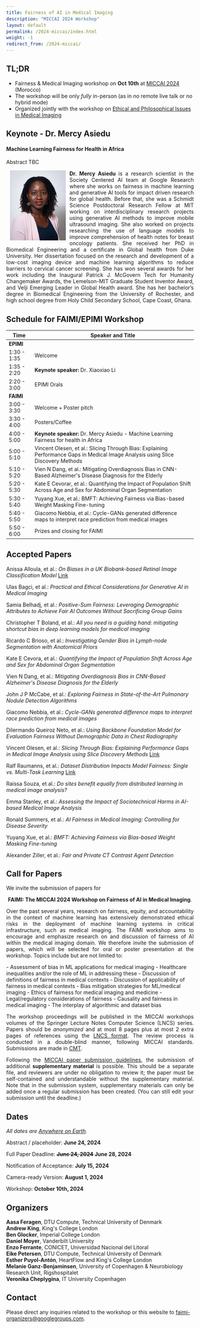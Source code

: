 ```yaml
---
title: Fairness of AI in Medical Imaging
description: "MICCAI 2024 Workshop"
layout: default
permalink: /2024-miccai/index.html
weight: -1
redirect_from: /2024-miccai/
---
```


## TL;DR
 - Fairness & Medical Imaging workshop on **Oct 10th** at [MICCAI 2024](https://conferences.miccai.org/2024/en/) (Morocco)
 - The workshop will be only *fully* in-person (as in *no* remote live talk or *no* hybrid mode)
 - Organized jointly with the workshop on [Ethical and Philosophical Issues in Medical Imaging](https://sites.google.com/view/epimi)


## Keynote - Dr. Mercy Asiedu
#### Machine Learning Fairness for Health in Africa
<p style="text-align: justify">Abstract TBC
</p>

<div class="clearfix">
	<img class="img2" src="/assets/speakers/Asiedu.jpg" alt="Dr. Mercy Asiedu" width="150" style="float: left; padding:0px 10px 10px 10px">
	<p style="text-align: justify">
		<b>Dr. Mercy Asiedu</b> is a research scientist in the Society Centered AI team at Google Research where she works on fairness in machine learning and generative AI tools for impact driven research for global health. Before that, she was a Schmidt Science Postdoctoral Research Fellow at MIT working on interdisciplinary research projects using generative AI methods to  improve mobile ultrasound imaging. She also worked on projects researching the use of language models to improve comprehension of health notes for breast oncology patients. 
She received her PhD in Biomedical Engineering and a certificate in Global health from Duke University. Her dissertation focused on the research and development of a low-cost imaging device and machine learning algorithms to reduce barriers to cervical cancer screening. She has won several awards for her work including the Inaugural Patrick J. McGovern Tech for Humanity Changemaker Awards, the Lemelson-MIT Graduate Student Inventor Award, and Velji Emerging Leader in Global Health award. 
She has her bachelor’s degree in Biomedical Engineering from the University of Rochester, and high school degree from Holy Child Secondary School, Cape Coast, Ghana.
	</p>
</div>

## Schedule for FAIMI/EPIMI Workshop

| Time | Speaker and Title |
 |------|-------- |
 |**EPIMI** ||
 | 1:30 - 1:35 | Welcome | 
 | 1:35 - 2:20 | **Keynote speaker:** Dr. Xiaoxiao Li |
 | 2:20 - 3:00 | EPIMI Orals | 
 |**FAIMI** ||
 | 3:00 - 3:30 | Welcome + Poster pitch | 
 | 3:30 - 4:00 | Posters/Coffee| 
 | 4:00 - 5:00 | **Keynote speaker:** Dr. Mercy Asiedu - Machine Learning Fairness for health in Africa | 
 | 5:00 - 5:10 | Vincent Olesen, et al.: Slicing Through Bias: Explaining Performance Gaps in Medical Image Analysis using Slice Discovery Methods | 
 | 5:10 - 5:20 | Vien N Dang, et al.: Mitigating Overdiagnosis Bias in CNN-Based Alzheimer's Disease Diagnosis for the Elderly | 
 | 5:20 - 5:30 | Kate E Cevorar, et al.: Quantifying the Impact of Population Shift Across Age and Sex for Abdominal Organ Segmentation | 
 | 5:30 - 5:40 | Yuyang Xue, et al.: BMFT: Achieving Fairness via Bias-based Weight Masking Fine-tuning | 
 | 5:40 - 5:50 | Giacomo Nebbia, et al.: Cycle-GANs generated difference maps to interpret race prediction from medical images | 
 | 5:50 - 6:00 | Prizes and closing for FAIMI | 

 
## Accepted Papers

Anissa Alloula, et al.: *On Biases in a UK Biobank-based Retinal Image Classification Model* [Link](https://arxiv.org/abs/2408.02676)

Ulas Bagci, et al.: *Practical and Ethical Considerations for Generative AI in Medical Imaging*

Samia Belhadj, et al.: *Positive-Sum Fairness: Leveraging Demographic Attributes to Achieve Fair AI Outcomes Without Sacrificing Group Gains*

Christopher T Boland, et al.: *All you need is a guiding hand: mitigating shortcut bias in deep learning models for medical imaging*

Ricardo C Brioso, et al.: *Investigating Gender Bias in Lymph-node Segmentation with Anatomical Priors*

Kate E Cevora, et al.: *Quantifying the Impact of Population Shift Across Age and Sex for Abdominal Organ Segmentation*

Vien N Dang, et al.: *Mitigating Overdiagnosis Bias in CNN-Based Alzheimer's Disease Diagnosis for the Elderly*

John J P McCabe, et al.: *Exploring Fairness in State-of-the-Art Pulmonary Nodule Detection Algorithms*

Giacomo Nebbia, et al.: *Cycle-GANs generated difference maps to interpret race prediction from medical images*

Dilermando Queiroz Neto, et al.: *Using Backbone Foundation Model for Evaluation Fairness Without Demographic Data in Chest Radiography*

Vincent Olesen, et al.: *Slicing Through Bias: Explaining Performance Gaps in Medical Image Analysis using Slice Discovery Methods* [Link](https://arxiv.org/abs/2406.12142)

Ralf Raumanns, et al.: *Dataset Distribution Impacts Model Fairness: Single vs. Multi-Task Learning* [Link](https://arxiv.org/abs/2407.17543)

Raissa Souza, et al.: *Do sites benefit equally from distributed learning in medical image analysis?*

Emma Stanley, et al.: *Assessing the Impact of Sociotechnical Harms in AI-based Medical Image Analysis*

Ronald Summers, et al.: *AI Fairness in Medical Imaging: Controlling for Disease Severity*

Yuyang Xue, et al.: *BMFT: Achieving Fairness via Bias-based Weight Masking Fine-tuning*

Alexander Ziller, et al.: *Fair and Private CT Contrast Agent Detection*


## Call for Papers
We invite the submission of papers for

<p style="text-align: center;"><b>FAIMI: The MICCAI 2024 Workshop on Fairness of AI in Medical Imaging</b>.</p>

<p style="text-align: justify">Over the past several years, research on fairness, equity, and accountability in the context of machine learning has extensively demonstrated ethical risks in the deployment of machine learning systems in critical infrastructure, such as medical imaging.
The FAIMI workshop aims to encourage and emphasize research on and discussion of fairness of AI within the medical imaging domain.
We therefore invite the submission of papers, which will be selected for oral or poster presentation at the workshop. 
Topics include but are not limited to:</p>
- Assessment of bias in ML applications for medical imaging  
- Healthcare inequalities and/or the role of ML in addressing these  
- Discussion of definitions of fairness in medical contexts  
- Discussion of applicability of fairness in medical contexts  
- Bias mitigation strategies for ML/medical imaging  
- Ethics of fairness for medical imaging and medicine  
- Legal/regulatory considerations of fairness  
- Causality and fairness in medical imaging  
- The interplay of algorithmic and dataset bias 

<p style="text-align: justify">The workshop proceedings will be published in the MICCAI workshops volumes of the Springer Lecture Notes Computer Science (LNCS) series. 
Papers should be <i>anonymized</i> and at most 8 pages plus at most 2 extra pages of references using the <a href="https://www.springer.com/gp/computer-science/lncs/conference-proceedings-guidelines">LNCS format</a>. 
The review process is conducted in a double-blind manner, following MICCAI standards. 
Submissions are made in <a href="https://cmt3.research.microsoft.com/FAIMI2024">CMT</a>. 
</p>

<p style="text-align: justify">
Following the <a href="https://conferences.miccai.org/2024/en/PAPER-SUBMISSION-AND-REBUTTAL-GUIDELINES.html">MICCAI paper submission guidelines</a>, the submission of additional <b>supplementary material</b> is possible.
This should be a separate file, and reviewers are under no obligation to review it; the paper must be self-contained and understandable without the supplementary material.
Note that in the submission system, supplementary materials can only be added once a regular submission has been created. (You can still edit your submission until the deadline.)
</p>


## Dates

*All dates are [Anywhere on Earth](https://en.wikipedia.org/wiki/Anywhere_on_Earth).*

Abstract / placeholder: **June 24, 2024**

Full Paper Deadline: **~~June 24, 2024~~ June 28, 2024**

Notification of Acceptance: **July 15, 2024**

Camera-ready Version: **August 1, 2024**

Workshop: **October 10th, 2024**


## Organizers

**Aasa Feragen**, DTU Compute, Technical University of Denmark  
**Andrew King**, King's College London  
**Ben Glocker**, Imperial College London  
**Daniel Moyer**, Vanderbilt University  
**Enzo Ferrante**, CONICET, Universidad Nacional del Litoral  
**Eike Petersen**, DTU Compute, Technical University of Denmark  
**Esther Puyol-Antón**, HeartFlow and King's College London  
**Melanie Ganz-Benjaminsen**, University of Copenhagen & Neurobiology Research Unit, Rigshospitalet  
**Veronika Cheplygina**, IT University Copenhagen  

## Contact

Please direct any inquiries related to the workshop or this website to <a href="mailto:faimi-organizers@googlegroups.com">faimi-organizers@googlegroups.com</a>.
